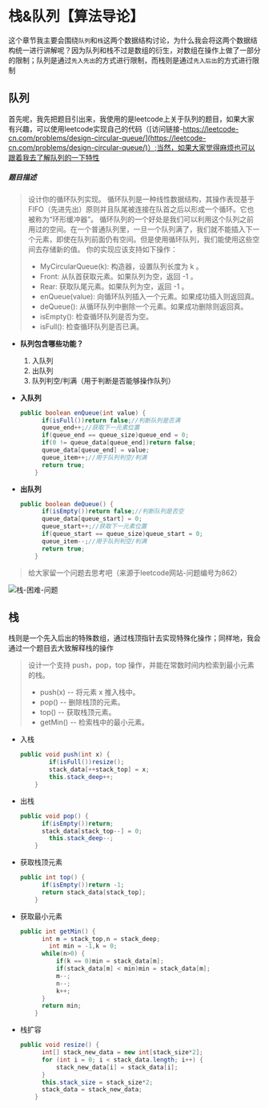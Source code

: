 # 栈&队列【算法导论】

这个章节我主要会围绕`队列`和`栈`这两个数据结构讨论，为什么我会将这两个数据结构统一进行讲解呢？因为队列和栈不过是数组的衍生，对数组在操作上做了一部分的限制；队列是通过`先入先出`的方式进行限制，而栈则是通过`先入后出`的方式进行限制

## 队列

首先呢，我先把题目引出来，我使用的是leetcode上关于队列的题目，如果大家有兴趣，可以使用leetcode实现自己的代码（[访问链接-https://leetcode-cn.com/problems/design-circular-queue/](https://leetcode-cn.com/problems/design-circular-queue/)）;当然，如果大家觉得麻烦也可以跟着我去了解队列的一下特性

##### 题目描述

> 设计你的循环队列实现。 循环队列是一种线性数据结构，其操作表现基于 FIFO（先进先出）原则并且队尾被连接在队首之后以形成一个循环。它也被称为“环形缓冲器”。
> 循环队列的一个好处是我们可以利用这个队列之前用过的空间。在一个普通队列里，一旦一个队列满了，我们就不能插入下一个元素，即使在队列前面仍有空间。但是使用循环队列，我们能使用这些空间去存储新的值。
> 你的实现应该支持如下操作：
>
> * MyCircularQueue(k): 构造器，设置队列长度为 k 。
> * Front: 从队首获取元素。如果队列为空，返回 -1 。
> * Rear: 获取队尾元素。如果队列为空，返回 -1 。
> * enQueue(value): 向循环队列插入一个元素。如果成功插入则返回真。
> * deQueue(): 从循环队列中删除一个元素。如果成功删除则返回真。
> * isEmpty(): 检查循环队列是否为空。
> * isFull(): 检查循环队列是否已满。

* **队列包含哪些功能？**
  1. 入队列
  2. 出队列
  3. 队列判空/判满（用于判断是否能够操作队列）

* **入队列**

  ```java
  public boolean enQueue(int value) {
      	if(isFull())return false;//判断队列是否满
      	queue_end++;//获取下一元素位置
      	if(queue_end == queue_size)queue_end = 0;
      	if(0 != queue_data[queue_end])return false;
      	queue_data[queue_end] = value;
      	queue_item++;//用于队列判空/判满
      	return true;
      }
  ```


* **出队列**

  ```java
  public boolean deQueue() {
      	if(isEmpty())return false;//判断队列是否空
      	queue_data[queue_start] = 0;
      	queue_start++;//获取下一元素位置
      	if(queue_start == queue_size)queue_start = 0;
      	queue_item--;//用于队列判空/判满
      	return true;
      }
  ```


> 给大家留一个问题去思考吧（来源于leetcode网站-问题编号为862）

![栈-困难-问题](/Users/jian/blog/source/assets/img/picture/栈-困难-问题.png)



## 栈

栈则是一个先入后出的特殊数组，通过栈顶指针去实现特殊化操作；同样地，我会通过一个题目去大致解释栈的操作

>设计一个支持 push，pop，top 操作，并能在常数时间内检索到最小元素的栈。
>
>* push(x) -- 将元素 x 推入栈中。
>* pop() -- 删除栈顶的元素。
>* top() -- 获取栈顶元素。
>* getMin() -- 检索栈中的最小元素。



* 入栈

  ```java
  public void push(int x) {
          if(isFull())resize();
          stack_data[++stack_top] = x;
          this.stack_deep++;
      }
  ```

* 出栈

  ```java
  public void pop() {
      	if(isEmpty())return;
      	stack_data[stack_top--] = 0;
          this.stack_deep--;
      }
  ```

* 获取栈顶元素

  ```java
  public int top() {
      	if(isEmpty())return -1;
  		return stack_data[stack_top];
      }
  ```

* 获取最小元素

  ```java
  public int getMin() {
      	int m = stack_top,n = stack_deep;
          int min = -1,k = 0;
      	while(n>0) {
      		if(k == 0)min = stack_data[m];
      		if(stack_data[m] < min)min = stack_data[m];
      		m--;
      		n--;
      		k++;
      	}
  		return min;
      }
  ```

* 栈扩容

  ```java
  public void resize() {
      	int[] stack_new_data = new int[stack_size*2];
      	for (int i = 0; i < stack_data.length; i++) {
      		stack_new_data[i] = stack_data[i];
  		}
      	this.stack_size = stack_size*2;
      	stack_data = stack_new_data;
      }
  ```




